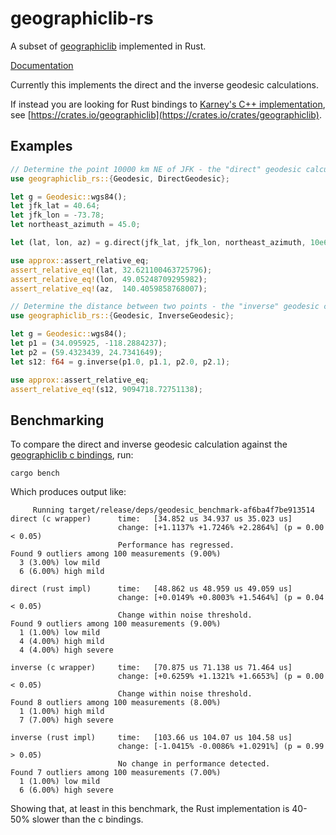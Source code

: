 # geographiclib-rs

A subset of [geographiclib](https://geographiclib.sourceforge.io/) implemented in Rust.

[Documentation](https://docs.rs/geographiclib-rs)

Currently this implements the direct and the inverse geodesic calculations.

If instead you are looking for Rust bindings to [Karney's C++ implementation](https://sourceforge.net/projects/geographiclib/), see [https://crates.io/geographiclib](https://crates.io/crates/geographiclib).

## Examples

```rust
// Determine the point 10000 km NE of JFK - the "direct" geodesic calculation.
use geographiclib_rs::{Geodesic, DirectGeodesic};

let g = Geodesic::wgs84();
let jfk_lat = 40.64;
let jfk_lon = -73.78;
let northeast_azimuth = 45.0;

let (lat, lon, az) = g.direct(jfk_lat, jfk_lon, northeast_azimuth, 10e6);

use approx::assert_relative_eq;
assert_relative_eq!(lat, 32.621100463725796);
assert_relative_eq!(lon, 49.05248709295982);
assert_relative_eq!(az,  140.4059858768007);
```

```rust
// Determine the distance between two points - the "inverse" geodesic calculation.
use geographiclib_rs::{Geodesic, InverseGeodesic};

let g = Geodesic::wgs84();
let p1 = (34.095925, -118.2884237);
let p2 = (59.4323439, 24.7341649);
let s12: f64 = g.inverse(p1.0, p1.1, p2.0, p2.1);

use approx::assert_relative_eq;
assert_relative_eq!(s12, 9094718.72751138);
``` 

## Benchmarking

To compare the direct and inverse geodesic calculation against the [geographiclib c bindings](https://github.com/savage13/geographiclib), run:

```shell
cargo bench
```

Which produces output like:

```text
     Running target/release/deps/geodesic_benchmark-af6ba4f7be913514
direct (c wrapper)      time:   [34.852 us 34.937 us 35.023 us]                                
                        change: [+1.1137% +1.7246% +2.2864%] (p = 0.00 < 0.05)
                        Performance has regressed.
Found 9 outliers among 100 measurements (9.00%)
  3 (3.00%) low mild
  6 (6.00%) high mild

direct (rust impl)      time:   [48.862 us 48.959 us 49.059 us]                                
                        change: [+0.0149% +0.8003% +1.5464%] (p = 0.04 < 0.05)
                        Change within noise threshold.
Found 9 outliers among 100 measurements (9.00%)
  1 (1.00%) low mild
  4 (4.00%) high mild
  4 (4.00%) high severe

inverse (c wrapper)     time:   [70.875 us 71.138 us 71.464 us]                                
                        change: [+0.6259% +1.1321% +1.6653%] (p = 0.00 < 0.05)
                        Change within noise threshold.
Found 8 outliers among 100 measurements (8.00%)
  1 (1.00%) high mild
  7 (7.00%) high severe

inverse (rust impl)     time:   [103.66 us 104.07 us 104.58 us]                                
                        change: [-1.0415% -0.0086% +1.0291%] (p = 0.99 > 0.05)
                        No change in performance detected.
Found 7 outliers among 100 measurements (7.00%)
  1 (1.00%) low mild
  6 (6.00%) high severe
```

Showing that, at least in this benchmark, the Rust implementation is 40-50% slower than the c bindings.
